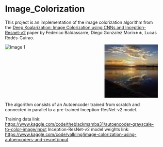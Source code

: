 # Image_Colorization

This project is an implementation of the image colorization algorithm from the [Deep Koalarization: Image Colorization using CNNs and Inception-Resnet-v2](https://arxiv.org/pdf/1712.03400.pdf) paper by Federico Baldassarre, Diego Gonzalez Morin∗∗, Lucas Rodés-Guirao.

<div style="display: flex; justify-content: space-between;">
  <img src="sample_images/uncolored.jpeg" alt="Image 1" width="35%">
  <img src="sample_images/colored.jpeg" alt="Image 2" width="35%">
</div>

The algorithm consists of an Autoencoder trained from scratch and connected in parallel to a pre-trained Inception-ResNet-v2 model.

Training data link: https://www.kaggle.com/code/theblackmamba31/autoencoder-grayscale-to-color-image/input
Inception-ResNet-v2 model weights link: https://www.kaggle.com/code/valkling/image-colorization-using-autoencoders-and-resnet/input
